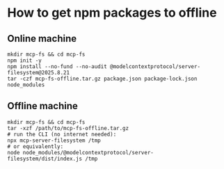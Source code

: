 # How to get npm packages to offline

## Online machine
```
mkdir mcp-fs && cd mcp-fs
npm init -y
npm install --no-fund --no-audit @modelcontextprotocol/server-filesystem@2025.8.21
tar -czf mcp-fs-offline.tar.gz package.json package-lock.json node_modules
```

## Offline machine
```
mkdir mcp-fs && cd mcp-fs
tar -xzf /path/to/mcp-fs-offline.tar.gz
# run the CLI (no internet needed):
npx mcp-server-filesystem /tmp
# or equivalently:
node node_modules/@modelcontextprotocol/server-filesystem/dist/index.js /tmp
```